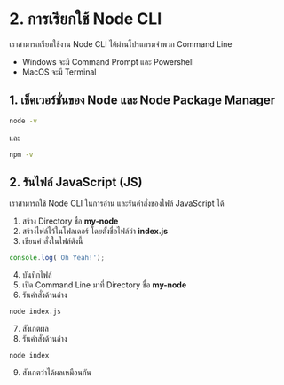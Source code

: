 
# 2. การเรียกใช้ Node CLI

เราสามารถเรียกใช้งาน Node CLI ได้ผ่านโปรแกรมจำพวก Command Line 

- Windows จะมี Command Prompt และ Powershell
- MacOS จะมี Terminal

## 1. เช็คเวอร์ชั่นของ Node และ Node Package Manager 

```bash
node -v
```
และ
```bash
npm -v
```

## 2. รันไฟล์ JavaScript (JS)

เราสามารถใช้ Node CLI ในการอ่าน และรันคำสั่งของไฟล์ JavaScript ได้

1. สร้าง Directory ชื่อ **my-node**
2. สร้างไฟล์ไว้ในโฟลเดอร์ โดยตั้งชื่อไฟล์ว่า **index.js**
3. เขียนคำสั่งในไฟล์ดังนี้ 

```js
console.log('Oh Yeah!');
```

4. บันทึกไฟล์
5. เปิด Command Line มาที่ Directory ชื่อ **my-node**
6. รันคำสั่งด้านล่าง 

```bash
node index.js
```

7. สังเกตผล
8. รันคำสั่งด้านล่าง

```bash
node index
```

9. สังเกตว่าได้ผลเหมือนกัน

